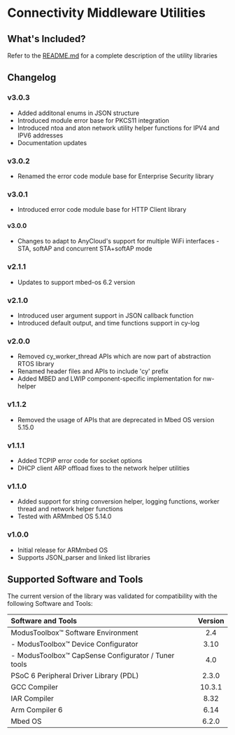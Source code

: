 # Connectivity Middleware Utilities

## What's Included?
Refer to the [README.md](./README.md) for a complete description of the utility libraries

## Changelog

### v3.0.3
* Added additonal enums in JSON structure
* Introduced module error base for PKCS11 integration
* Introduced ntoa and aton network utility helper functions for IPV4 and IPV6 addresses
* Documentation updates

### v3.0.2
* Renamed the error code module base for Enterprise Security library

### v3.0.1
* Introduced error code module base for HTTP Client library

#### v3.0.0
* Changes to adapt to AnyCloud's support for multiple WiFi interfaces - STA, softAP and concurrent STA+softAP mode

### v2.1.1
* Updates to support mbed-os 6.2 version

### v2.1.0
* Introduced user argument support in JSON callback function
* Introduced default output, and time functions support in cy-log

### v2.0.0
* Removed cy_worker_thread APIs which are now part of abstraction RTOS library
* Renamed header files and APIs to include 'cy' prefix
* Added MBED and LWIP component-specific implementation for nw-helper

### v1.1.2
* Removed the usage of APIs that are deprecated in Mbed OS version 5.15.0

### v1.1.1
* Added TCPIP error code for socket options
* DHCP client ARP offload fixes to the network helper utilities

### v1.1.0
* Added support for string conversion helper, logging functions, worker thread and network helper functions
* Tested with ARMmbed OS 5.14.0

### v1.0.0
* Initial release for ARMmbed OS
* Supports JSON_parser and linked list libraries

## Supported Software and Tools
The current version of the library was validated for compatibility with the following Software and Tools:

| Software and Tools                                        | Version |
| :---                                                      | :----:  |
| ModusToolbox&trade; Software Environment                  | 2.4     |
| - ModusToolbox&trade; Device Configurator                 | 3.10    |
| - ModusToolbox&trade; CapSense Configurator / Tuner tools | 4.0     |
| PSoC 6 Peripheral Driver Library (PDL)                    | 2.3.0   |
| GCC Compiler                                              | 10.3.1  |
| IAR Compiler                                              | 8.32    |
| Arm Compiler 6                                            | 6.14    |
| Mbed OS                                                   | 6.2.0   |

